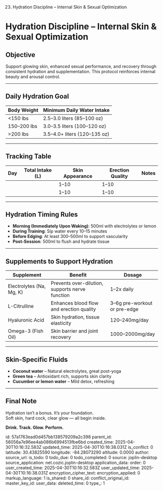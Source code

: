 23. Hydration Discipline – Internal Skin & Sexual Optimization

# Hydration Discipline – Internal Skin & Sexual Optimization

## Objective
Support glowing skin, enhanced sexual performance, and recovery through consistent hydration and supplementation. This protocol reinforces internal beauty and arousal control.

---

## Daily Hydration Goal
| Body Weight | Minimum Daily Water Intake |
|-------------|-----------------------------|
| <150 lbs    | 2.5–3.0 liters (85–100 oz)  |
| 150–200 lbs | 3.0–3.5 liters (100–120 oz) |
| >200 lbs    | 3.5–4.0+ liters (120–135 oz) |

---

## Tracking Table
| Day | Total Intake (L) | Skin Appearance | Erection Quality | Notes |
|-----|-------------------|------------------|-------------------|-------|
|     |                   | 1–10             | 1–10              |       |
|     |                   | 1–10             | 1–10              |       |

---

## Hydration Timing Rules
- **Morning (Immediately Upon Waking)**: 500ml with electrolytes or lemon
- **During Training**: Sip water every 10–15 minutes
- **Before Edging**: At least 300–500ml to support vascularity
- **Post-Session**: 500ml to flush and hydrate tissue

---

## Supplements to Support Hydration
| Supplement | Benefit | Dosage |
|------------|---------|--------|
| Electrolytes (Na, Mg, K) | Prevents over-dilution, supports nerve function | 1–2x daily |
| L-Citrulline | Enhances blood flow and erection quality | 3–6g pre-workout or pre-edge |
| Hyaluronic Acid | Skin hydration, tissue elasticity | 120–240mg/day |
| Omega-3 (Fish Oil) | Skin barrier and joint recovery | 1000–2000mg/day |

---

## Skin-Specific Fluids
- **Coconut water** – Natural electrolytes, great post-yoga
- **Green tea** – Antioxidant rich, supports skin clarity
- **Cucumber or lemon water** – Mild detox, refreshing

---

## Final Note
Hydration isn’t a bonus. It’s your foundation.  
Soft skin, hard cock, clear glow — all begin inside.

**Drink. Track. Glow. Perform.**



id: 57a1763ead0d457bb138579209a2c398
parent_id: 56056a7e96ee4ab086b6994513fbe6bd
created_time: 2025-04-30T10:16:32.583Z
updated_time: 2025-04-30T10:16:38.031Z
is_conflict: 0
latitude: 30.43825590
longitude: -84.28073290
altitude: 0.0000
author: 
source_url: 
is_todo: 0
todo_due: 0
todo_completed: 0
source: joplin-desktop
source_application: net.cozic.joplin-desktop
application_data: 
order: 0
user_created_time: 2025-04-30T10:16:32.583Z
user_updated_time: 2025-04-30T10:16:38.031Z
encryption_cipher_text: 
encryption_applied: 0
markup_language: 1
is_shared: 0
share_id: 
conflict_original_id: 
master_key_id: 
user_data: 
deleted_time: 0
type_: 1